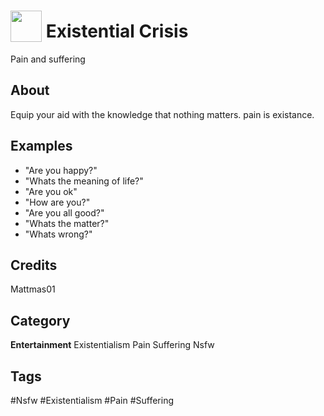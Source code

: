 # <img src="https://raw.githack.com/FortAwesome/Font-Awesome/master/svgs/solid/skull.svg" card_color="#222222" width="50" height="50" style="vertical-align:bottom"/> Existential Crisis
Pain and suffering

## About
Equip your aid with the knowledge that nothing matters. pain is existance.

## Examples
* "Are you happy?"
* "Whats the meaning of life?"
* "Are you ok"
* "How are you?"
* "Are you all good?"
* "Whats the matter?"
* "Whats wrong?"

## Credits
Mattmas01

## Category
**Entertainment**
Existentialism
Pain
Suffering
Nsfw

## Tags
#Nsfw
#Existentialism
#Pain
#Suffering

